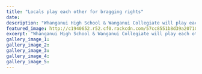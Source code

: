 ```yaml
---
title: "Locals play each other for bragging rights"
date: 
description: "Whanganui High School & Wanganui Collegiate will play each other to see who finishes best of the locals on finals day at the lower North Island secondary schools tournament this morning at Laird Park"
featured_image: http://c1940652.r52.cf0.rackcdn.com/57cc8551b8d39a2071001a8b/Photo-of-netball-going-into-net.jpg
excerpt: "Whanganui High School & Wanganui Collegiate will play each other to see who finishes best of the locals on finals day at the lower North Island secondary schools tournament this morning at Laird Park"
gallery_image_1: 
gallery_image_2: 
gallery_image_3: 
gallery_image_4: 
gallery_image_5: 
---
```

